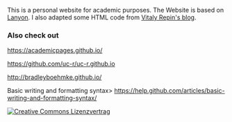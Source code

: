 
This is a personal website for academic purposes. The Website is based on [Lanyon](http://lanyon.getpoole.com/). I also adapted some HTML code from [Vitaly Repin's blog](https://github.com/vitalyrepin/vrepinblog).




### Also check out
<https://academicpages.github.io/>

https://github.com/uc-r/uc-r.github.io

http://bradleyboehmke.github.io/

Basic writing and formatting syntax>
https://help.github.com/articles/basic-writing-and-formatting-syntax/

[![Creative Commons Lizenzvertrag](https://i.creativecommons.org/l/by-sa/4.0/88x31.png)](http://creativecommons.org/licenses/by-sa/4.0/) 
